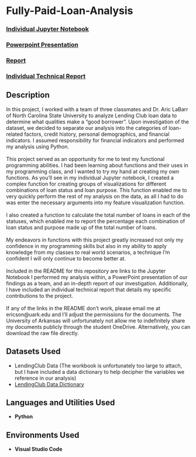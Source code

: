 # Fully-Paid-Loan-Analysis

 ### [Individual Jupyter Notebook](https://github.com/eericson2005/Fully-Paid-Loan-Analysis/blob/main/Ethan's%20Code.ipynb)
 ### [Powerpoint Presentation](https://github.com/eericson2005/Fully-Paid-Loan-Analysis/blob/main/DASC_1223H_TFP_Team2_Presentation.pdf)
 ### [Report](https://github.com/eericson2005/Fully-Paid-Loan-Analysis/blob/77e6477293456458dc8dc67a3b5365a46e605af3/DASC_1223H_TFP_Team2.pdf)
 ### [Individual Technical Report](https://github.com/eericson2005/Fully-Paid-Loan-Analysis/blob/main/DASC_1223H_FTP_Technical_Report_EthanEricson.pdf)
 
<h2>Description</h2>
In this project, I worked with a team of three classmates and Dr. Aric LaBarr of North Carolina State University to analyze Lending Club loan data to determine what qualities make a “good borrower”. Upon investigation of the dataset, we decided to separate our analysis into the categories of loan-related factors, credit history, personal demographics, and financial indicators. I assumed responsibility for financial indicators and performed my analysis using Python. <br/>
<br/>
This project served as an opportunity for me to test my functional programming abilities. I had been learning about functions and their uses in my programming class, and I wanted to try my hand at creating my own functions. As you’ll see in my individual Jupyter notebook, I created a complex function for creating groups of visualizations for different combinations of loan status and loan purpose. This function enabled me to very quickly perform the rest of my analysis on the data, as all I had to do was enter the necessary arguments into my feature visualization function. <br/>
<br/>
I also created a function to calculate the total number of loans in each of the statuses, which enabled me to report the percentage each combination of loan status and purpose made up of the total number of loans. <br/>
<br/>
My endeavors in functions with this project greatly increased not only my confidence in my programming skills but also in my ability to apply knowledge from my classes to real world scenarios, a technique I’m confident I will only continue to become better at. <br/>
<br/>
Included in the README for this repository are links to the Jupyter Notebook I performed my analysis within, a PowerPoint presentation of our findings as a team, and an in-depth report of our investigation. Additionally, I have included an individual technical report that details my specific contributions to the project.<br/>
<br/>
If any of the links in the README don’t work, please email me at ericson@uark.edu and I’ll adjust the permissions for the documents. The University of Arkansas will unfortunately not allow me to indefinitely share my documents publicly through the student OneDrive. Alternatively, you can download the raw file directly. 

<h2>Datasets Used</h2>

- LendingClub Data (The workbook is unfortunately too large to attach, but I have included a data dictionary to help decipher the variables we reference in our analysis)
- [LendingClub Data Dictionary](https://uark-my.sharepoint.com/:x:/g/personal/ericson_uark_edu/Ech3E-auMTZPrQLJUEP8AdkB1NM8DTfv1kyu04g5-avxSA?e=RlCmLF)

<h2>Languages and Utilities Used</h2>

- <b>Python</b> 

<h2>Environments Used </h2>

- <b>Visual Studio Code</b>
